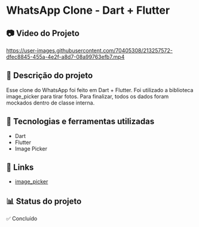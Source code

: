 # WhatsApp Clone - Dart + Flutter
## 📷 Video do Projeto

https://user-images.githubusercontent.com/70405308/213257572-dfec8845-455a-4e2f-a8d7-08a99763efb7.mp4

## 📝 Descrição do projeto
Esse clone do WhatsApp foi feito em Dart + Flutter. Foi utilizado a biblioteca image_picker para tirar fotos. Para finalizar, todos os dados foram mockados dentro de classe interna.

## 🚀 Tecnologias e ferramentas utilizadas
* Dart
* Flutter
* Image Picker

## 📌 Links
* [image_picker](https://pub.dev/packages/image_picker)

## 📊 Status do projeto
✅ Concluído
